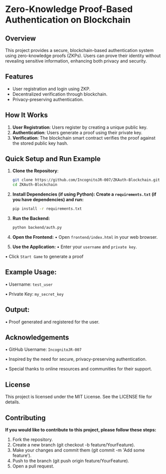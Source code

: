 # Zero-Knowledge Proof-Based Authentication on Blockchain

## Overview
This project provides a secure, blockchain-based authentication system using zero-knowledge proofs (ZKPs). Users can prove their identity without revealing sensitive information, enhancing both privacy and security.

## Features
- User registration and login using ZKP.
- Decentralized verification through blockchain.
- Privacy-preserving authentication.

## How It Works
1. **User Registration**: Users register by creating a unique public key.
2. **Authentication**: Users generate a proof using their private key.
3. **Verification**: The blockchain smart contract verifies the proof against the stored public key hash.

## Quick Setup and Run Example

1. **Clone the Repository**:
   ```bash
   git clone https://github.com/IncognitoJR-007/ZKAuth-Blockchain.git
   cd ZKAuth-Blockchain

2. **Install Dependencies (if using Python): Create a `requirements.txt` (if you have dependencies) and run:**
   ```bash
   pip install -r requirements.txt

3. **Run the Backend:**
   ```bash
   python backend/auth.py

4. **Open the Frontend:**
• Open `frontend/index.html` in your web browser.

5. **Use the Application:**
• Enter your `username` and `private key`.

• Click `Start Game` to generate a proof


## Example Usage:
• Username: `test_user`

• Private Key: `my_secret_key`

## Output:
• Proof generated and registered for the user.

## Acknowledgements
• GitHub Username: `IncognitoJR-007`

• Inspired by the need for secure, privacy-preserving authentication.

• Special thanks to online resources and communities for their support.

## License
This project is licensed under the MIT License. See the LICENSE file for details.

## Contributing
**If you would like to contribute to this project, please follow these steps:**

1. Fork the repository.
2. Create a new branch (git checkout -b feature/YourFeature).
3. Make your changes and commit them (git commit -m 'Add some feature').
4. Push to the branch (git push origin feature/YourFeature).
5. Open a pull request.
